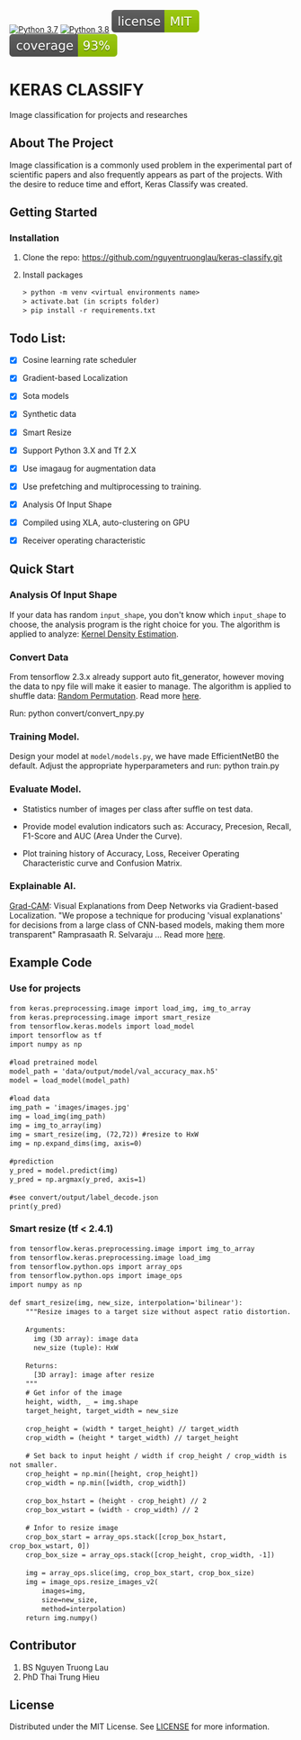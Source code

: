 [![Python 3.7](https://img.shields.io/badge/python-3.7-blue.svg)](https://www.python.org/downloads/release/python-370/)
[![Python 3.8](https://img.shields.io/badge/python-3.8-blue.svg)](https://www.python.org/downloads/release/python-380/)
[![MIT License][license-shield]][license-url]
[![Coverage][coverage-shield]][license-url]
# KERAS CLASSIFY

Image classification for projects and researches

<!-- ABOUT THE PROJECT -->
## About The Project

Image classification is a commonly used problem in the experimental part of scientific papers and also frequently appears as part of the projects. With the desire to reduce time and effort, Keras Classify was created.


<!-- GETTING STARTED -->
## Getting Started

### Installation

1. Clone the repo:  https://github.com/nguyentruonglau/keras-classify.git

2. Install packages
   ```
   > python -m venv <virtual environments name>
   > activate.bat (in scripts folder)
   > pip install -r requirements.txt
   ```

<!-- USAGE EXAMPLES -->
## Todo List:

- [x] Cosine learning rate scheduler
- [x] Gradient-based Localization
- [x] Sota models
- [x] Synthetic data
- [x] Smart Resize
- [x] Support Python 3.X and Tf 2.X
- [x] Use imagaug for augmentation data
- [x] Use prefetching and multiprocessing to training.
- [x] Analysis Of Input Shape
- [x] Compiled using XLA, auto-clustering on GPU
- [x] Receiver operating characteristic


## Quick Start

### Analysis Of Input Shape

If your data has random `input_shape`, you don't know which `input_shape` to choose, the analysis program is the right choice for you. The algorithm is applied to analyze: [Kernel Density Estimation](https://en.wikipedia.org/wiki/Kernel_density_estimation).

### Convert Data

From tensorflow 2.3.x already support auto fit_generator, however moving the data to npy file will make it easier to manage.
The algorithm is applied to shuffle data: [Random Permutation](https://en.wikipedia.org/wiki/Random_permutation). Read more [here](https://github.com/nguyentruonglau/keras-classify/blob/main/convert/readme.md).

Run: python convert/convert_npy.py


### Training Model.

Design your model at `model/models.py`, we have made EfficientNetB0 the default. Adjust the appropriate hyperparameters and run: python train.py

### Evaluate Model.


* Statistics number of images per class after suffle on test data.

* Provide model evalution indicators such as: Accuracy, Precesion, Recall, F1-Score and AUC (Area Under the Curve).

* Plot training history of Accuracy, Loss, Receiver Operating Characteristic curve and Confusion Matrix.


### Explainable AI.

[Grad-CAM](https://arxiv.org/abs/1610.02391): Visual Explanations from Deep Networks via Gradient-based Localization. "We propose a technique for producing 'visual explanations' for decisions from a large class of CNN-based models, making them more transparent" Ramprasaath R. Selvaraju ... Read more [here](https://github.com/nguyentruonglau/keras-classify/blob/main/explain/readme.md).


## Example Code


### Use for projects
  ```
  from keras.preprocessing.image import load_img, img_to_array
  from keras.preprocessing.image import smart_resize
  from tensorflow.keras.models import load_model
  import tensorflow as tf
  import numpy as np

  #load pretrained model
  model_path = 'data/output/model/val_accuracy_max.h5'
  model = load_model(model_path)

  #load data
  img_path = 'images/images.jpg'
  img = load_img(img_path)
  img = img_to_array(img)
  img = smart_resize(img, (72,72)) #resize to HxW
  img = np.expand_dims(img, axis=0)

  #prediction
  y_pred = model.predict(img)
  y_pred = np.argmax(y_pred, axis=1)

  #see convert/output/label_decode.json
  print(y_pred)
  ```


### Smart resize (tf < 2.4.1)

  ```
  from tensorflow.keras.preprocessing.image import img_to_array
  from tensorflow.keras.preprocessing.image load_img
  from tensorflow.python.ops import array_ops
  from tensorflow.python.ops import image_ops
  import numpy as np
  
  def smart_resize(img, new_size, interpolation='bilinear'):
      """Resize images to a target size without aspect ratio distortion.

      Arguments:
        img (3D array): image data
        new_size (tuple): HxW

      Returns:
        [3D array]: image after resize
      """
      # Get infor of the image
      height, width, _ = img.shape
      target_height, target_width = new_size

      crop_height = (width * target_height) // target_width
      crop_width = (height * target_width) // target_height

      # Set back to input height / width if crop_height / crop_width is not smaller.
      crop_height = np.min([height, crop_height])
      crop_width = np.min([width, crop_width])

      crop_box_hstart = (height - crop_height) // 2
      crop_box_wstart = (width - crop_width) // 2

      # Infor to resize image
      crop_box_start = array_ops.stack([crop_box_hstart, crop_box_wstart, 0])
      crop_box_size = array_ops.stack([crop_height, crop_width, -1])

      img = array_ops.slice(img, crop_box_start, crop_box_size)
      img = image_ops.resize_images_v2(
          images=img,
          size=new_size,
          method=interpolation)
      return img.numpy()
  ```


<!-- CONTRIBUTING -->
## Contributor

1. BS Nguyen Truong Lau
2. PhD Thai Trung Hieu

<!-- LICENSE -->
## License

Distributed under the MIT License. See [LICENSE](https://github.com/nguyentruonglau/keras-classify/blob/main/LICENSE.txt) for more information.

<!-- MARKDOWN LINKS & IMAGES -->
<!-- https://www.markdownguide.org/basic-syntax/#reference-style-links -->
[license-shield]: https://github.com/nguyentruonglau/keras-classify/blob/master/images/license-MIT-green.svg
[license-url]: https://github.com/nguyentruonglau/keras-classify/blob/main/LICENSE.txt
[coverage-shield]: https://github.com/nguyentruonglau/keras-classify/blob/master/images/coverage-93%25-green.svg
[coverage-url]: https://github.com/nguyentruonglau

